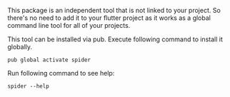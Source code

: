 This package is an independent tool that is not linked to your project. So there's no need to add it to your flutter project as it works as a global command line tool for all of your projects.

This tool can be installed via pub. Execute following command to install it globally.

```shell
pub global activate spider
```

Run following command to see help:

```shell
spider --help
```